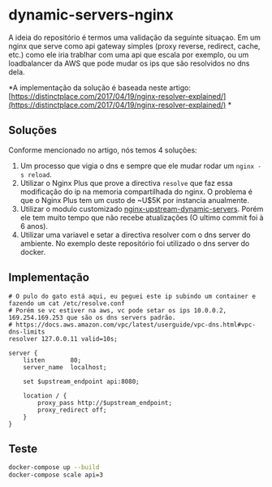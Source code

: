 # dynamic-servers-nginx

A ideia do repositório é termos uma validação da seguinte situaçao.
Em um nginx que serve como api gateway simples (proxy reverse, redirect, cache, etc.) como ele iria trablhar com uma api que escala por exemplo, ou um loadbalancer da AWS que pode mudar os ips que são resolvidos no dns dela.

*A implementação da solução é baseada neste artigo: [https://distinctplace.com/2017/04/19/nginx-resolver-explained/](https://distinctplace.com/2017/04/19/nginx-resolver-explained/)
*

## Soluções

Conforme mencionado no artigo, nós temos 4 soluções:

1. Um processo que vigia o dns e sempre que ele mudar rodar um `nginx -s reload`.
2. Utilizar o Nginx Plus que prove a directiva `resolve` que faz essa modificação do ip na memoria compartilhada do nginx. O problema é que o Nginx Plus tem um custo de ~U$5K por instancia anualmente.
3. Utilizar o modulo customizado [nginx-upstream-dynamic-servers](https://github.com/GUI/nginx-upstream-dynamic-servers). Porém ele tem muito tempo que não recebe atualizações (O ultimo commit foi à 6 anos).
4. Utilizar uma variavel e setar a directiva resolver com o dns server do ambiente. No exemplo deste repositório foi utilizado o dns server do docker.

## Implementação

```nginx
# O pulo do gato está aqui, eu peguei este ip subindo um container e fazendo um cat /etc/resolve.conf
# Porém se vc estiver na aws, vc pode setar os ips 10.0.0.2, 169.254.169.253 que são os dns servers padrão.
# https://docs.aws.amazon.com/vpc/latest/userguide/vpc-dns.html#vpc-dns-limits
resolver 127.0.0.11 valid=10s;

server {
    listen       80;
    server_name  localhost;

    set $upstream_endpoint api:8080;

    location / {
        proxy_pass http://$upstream_endpoint;
        proxy_redirect off;
    }
}
```

## Teste

```bash
docker-compose up --build
docker-compose scale api=3  
```

